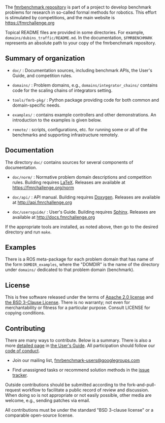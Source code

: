 The [fmrbenchmark repository](https://github.com/fmrchallenge/fmrbenchmark) is
part of a project to develop benchmark problems for research in so-called formal
methods for robotics.  This effort is stimulated by competitions, and the main
website is https://fmrchallenge.org

Topical README files are provided in some directories.  For example,
`domains/dubins_traffic/README.md`.  In the documentation, `$FMRBENCHMARK`
represents an absolute path to your copy of the fmrbenchmark repository.


Summary of organization
-----------------------

* `doc/` : Documentation sources, including benchmark APIs, the User's Guide,
  and competition rules.

* `domains/` : Problem domains, e.g., `domains/integrator_chains/` contains code
  for the scaling chains of integrators setting.

* `tools/fmrb-pkg/` : Python package providing code for both common and
  domain-specific needs.

* `examples/` : contains example controllers and other demonstrations. An
  introduction to the examples is given below.

* `remote/` : scripts, configurations, etc. for running some or all of the
  benchmarks and supporting infrastructure remotely.


Documentation
-------------

The directory `doc/` contains sources for several components of documentation.

* `doc/norm/` : Normative problem domain descriptions and competition rules.
  Building requires [LaTeX](https://www.latex-project.org/). Releases are
  available at https://fmrchallenge.org/norm

* `doc/api/` : API manual. Building requires [Doxygen](https://www.doxygen.nl/index.html).
  Releases are available at http://api.fmrchallenge.org

* `doc/usersguide/` : User's Guide. Building requires [Sphinx](http://sphinx-doc.org).
  Releases are available at http://docs.fmrchallenge.org

If the appropriate tools are installed, as noted above, then go to the desired
directory and run `make`.


Examples
--------

There is a ROS meta-package for each problem domain that has name of the form
`DOMDIR_examples`, where the "DOMDIR" is the name of the directory under
`domains/` dedicated to that problem domain (benchmark).


License
-------

This is free software released under the terms of [Apache 2.0 license](https://www.apache.org/licenses/LICENSE-2.0.html)
and [the BSD 3-Clause License](http://opensource.org/licenses/BSD-3-Clause).
There is no warranty; not even for merchantability or fitness for a particular
purpose.  Consult LICENSE for copying conditions.


Contributing
------------

There are many ways to contribute. Below is a summary. There is also a more
[detailed page](http://docs.fmrchallenge.org/en/latest/contributing.html) in
[the User's Guide](http://docs.fmrchallenge.org). All participation should
follow our [code of conduct](CODE_OF_CONDUCT.md).

* Join our mailing list, [fmrbenchmark-users@googlegroups.com](https://groups.google.com/forum/#!forum/fmrbenchmark-users)

* Find unassigned tasks or recommend solution methods in the
  [issue tracker](https://github.com/fmrchallenge/fmrbenchmark/issues).

Outside contributions should be submitted according to the fork-and-pull-request
workflow to facilitate a public record of review and discussion.  When doing so
is not appropriate or not easily possible, other media are welcome, e.g.,
sending patches via email.

All contributions must be under the standard "BSD 3-clause license" or a
comparable open-source license.
